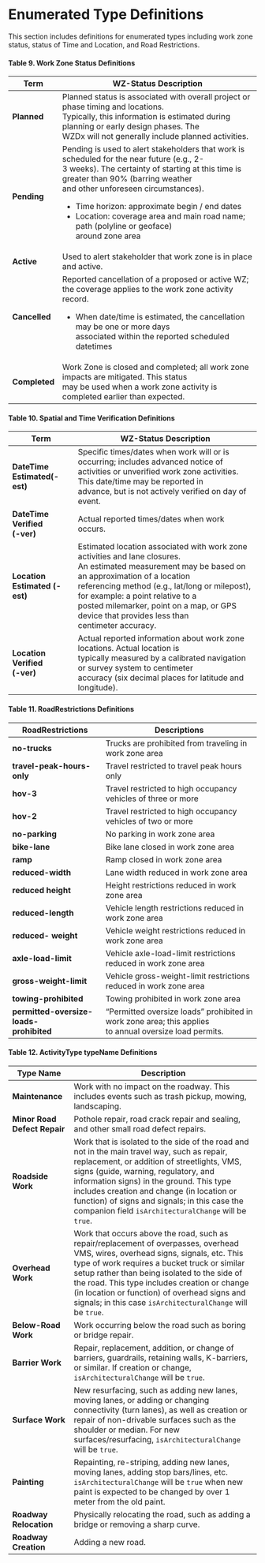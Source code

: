 # Enumerated Type Definitions
This section includes definitions for enumerated types including work zone status, status of Time and Location, and Road Restrictions.

#### Table 9. Work Zone Status Definitions
Term | WZ-Status Description
---- | ---------------------
**Planned** | Planned status is associated with overall project or phase timing and locations.<br>Typically, this information is estimated during planning or early design phases. The<br>WZDx will not generally include planned activities.
**Pending** | Pending is used to alert stakeholders that work is scheduled for the near future (e.g., 2-<br>3 weeks). The certainty of starting at this time is greater than 90% (barring weather<br>and other unforeseen circumstances).<ul><li>Time horizon: approximate begin / end dates</li><li>Location: coverage area and main road name; path (polyline or geoface)<br>around zone area</li></ul>
**Active** | Used to alert stakeholder that work zone is in place and active.   
**Cancelled** | Reported cancellation of a proposed or active WZ; the coverage applies to the work zone activity record.<ul><li>When date/time is estimated, the cancellation may be one or more days<br>associated within the reported scheduled datetimes</li></ul>
**Completed** | Work Zone is closed and completed; all work zone impacts are mitigated. This status<br>may be used when a work zone activity is completed earlier than expected.

#### Table 10. Spatial and Time Verification Definitions
Term | WZ-Status Description
---- | ---------------------
**DateTime<br>Estimated(-est)** | Specific times/dates when work will or is occurring; includes advanced notice of<br>activities or unverified work zone activities. This date/time may be reported in<br>advance, but is not actively verified on day of event.
**DateTime Verified<br>(-ver)** | Actual reported times/dates when work occurs.
**Location<br>Estimated (-est)** | Estimated location associated with work zone activities and lane closures.<br>An estimated measurement may be based on an approximation of a location<br>referencing method (e.g., lat/long or milepost), for example: a point relative to a<br>posted milemarker, point on a map, or GPS device that provides less than<br>centimeter accuracy.
**Location Verified<br>(-ver)** | Actual reported information about work zone locations. Actual location is<br>typically measured by a calibrated navigation or survey system to centimeter<br>accuracy (six decimal places for latitude and longitude).

#### Table 11. RoadRestrictions Definitions
RoadRestrictions | Descriptions
---------------- | ------------
**no-trucks** | Trucks are prohibited from traveling in work zone area
**travel-peak-hours-only** | Travel restricted to travel peak hours only
**hov-3** | Travel restricted to high occupancy vehicles of three or more
**hov-2** | Travel restricted to high occupancy vehicles of two or more
**no-parking** | No parking in work zone area
**bike-lane** | Bike lane closed in work zone area
**ramp** | Ramp closed in work zone area
**reduced-width** | Lane width reduced in work zone area
**reduced height** | Height restrictions reduced in work zone area
**reduced-length** | Vehicle length restrictions reduced in work zone area
**reduced- weight** | Vehicle weight restrictions reduced in work zone area
**axle-load-limit** | Vehicle axle-load-limit restrictions reduced in work zone area
**gross-weight-limit** | Vehicle gross-weight-limit restrictions reduced in work zone area
**towing-prohibited** | Towing prohibited in work zone area
**permitted-oversize-loads-<br>prohibited** | “Permitted oversize loads” prohibited in work zone area; this applies<br>to annual oversize load permits.

#### Table 12. ActivityType typeName Definitions
Type Name | Description
---------------- | ------------
**Maintenance** | Work with no impact on the roadway. This includes events such as trash pickup, mowing, landscaping.
**Minor Road Defect Repair** | Pothole repair, road crack repair and sealing, and other small road defect repairs.
**Roadside Work** | Work that is isolated to the side of the road and not in the main travel way, such as repair, replacement, or addition of streetlights, VMS, signs (guide, warning, regulatory, and information signs) in the ground. This type includes creation and change (in location or function) of signs and signals; in this case the companion field `isArchitecturalChange` will be `true`.
**Overhead Work** | Work that occurs above the road, such as repair/replacement of overpasses, overhead VMS, wires, overhead signs, signals, etc. This type of work requires a bucket truck or similar setup rather than being isolated to the side of the road. This type includes creation or change (in location or function) of overhead signs and signals; in this case `isArchitecturalChange` will be `true`.
**Below-Road Work** | Work occurring below the road such as boring or bridge repair.
**Barrier Work** | Repair, replacement, addition, or change of barriers, guardrails, retaining walls, K-barriers, or similar. If creation or change, `isArchitecturalChange` will be `true`.
**Surface Work** | New resurfacing, such as adding new lanes, moving lanes, or adding or changing connectivity (turn lanes), as well as creation or repair of non-drivable surfaces such as the shoulder or median. For new surfaces/resurfacing, `isArchitecturalChange` will be `true`.
**Painting** | Repainting, re-striping, adding new lanes, moving lanes, adding stop bars/lines, etc. `isArchitecturalChange` will be `true` when new paint is expected to be changed by over 1 meter from the old paint.
**Roadway Relocation** | Physically relocating the road, such as adding a bridge or removing a sharp curve.
**Roadway Creation** | Adding a new road.
